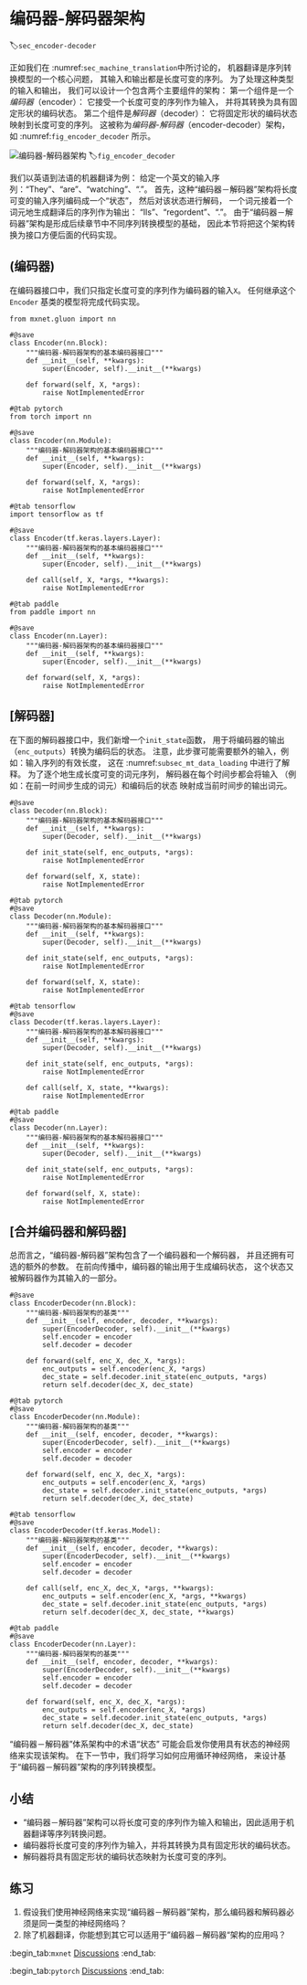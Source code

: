 # 编码器-解码器架构
:label:`sec_encoder-decoder`

正如我们在 :numref:`sec_machine_translation`中所讨论的，
机器翻译是序列转换模型的一个核心问题，
其输入和输出都是长度可变的序列。
为了处理这种类型的输入和输出，
我们可以设计一个包含两个主要组件的架构：
第一个组件是一个*编码器*（encoder）：
它接受一个长度可变的序列作为输入，
并将其转换为具有固定形状的编码状态。
第二个组件是*解码器*（decoder）：
它将固定形状的编码状态映射到长度可变的序列。
这被称为*编码器-解码器*（encoder-decoder）架构，
如 :numref:`fig_encoder_decoder` 所示。

![编码器-解码器架构](../img/encoder-decoder.svg)
:label:`fig_encoder_decoder`

我们以英语到法语的机器翻译为例：
给定一个英文的输入序列：“They”、“are”、“watching”、“.”。
首先，这种“编码器－解码器”架构将长度可变的输入序列编码成一个“状态”，
然后对该状态进行解码，
一个词元接着一个词元地生成翻译后的序列作为输出：
“Ils”、“regordent”、“.”。
由于“编码器－解码器”架构是形成后续章节中不同序列转换模型的基础，
因此本节将把这个架构转换为接口方便后面的代码实现。

## (**编码器**)

在编码器接口中，我们只指定长度可变的序列作为编码器的输入`X`。
任何继承这个`Encoder` 基类的模型将完成代码实现。

```{.python .input}
from mxnet.gluon import nn

#@save
class Encoder(nn.Block):
    """编码器-解码器架构的基本编码器接口"""
    def __init__(self, **kwargs):
        super(Encoder, self).__init__(**kwargs)

    def forward(self, X, *args):
        raise NotImplementedError
```

```{.python .input}
#@tab pytorch
from torch import nn

#@save
class Encoder(nn.Module):
    """编码器-解码器架构的基本编码器接口"""
    def __init__(self, **kwargs):
        super(Encoder, self).__init__(**kwargs)

    def forward(self, X, *args):
        raise NotImplementedError
```

```{.python .input}
#@tab tensorflow
import tensorflow as tf

#@save
class Encoder(tf.keras.layers.Layer):
    """编码器-解码器架构的基本编码器接口"""
    def __init__(self, **kwargs):
        super(Encoder, self).__init__(**kwargs)

    def call(self, X, *args, **kwargs):
        raise NotImplementedError
```

```{.python .input}
#@tab paddle
from paddle import nn

#@save
class Encoder(nn.Layer):
    """编码器-解码器架构的基本编码器接口"""
    def __init__(self, **kwargs):
        super(Encoder, self).__init__(**kwargs)

    def forward(self, X, *args):
        raise NotImplementedError
```

## [**解码器**]

在下面的解码器接口中，我们新增一个`init_state`函数，
用于将编码器的输出（`enc_outputs`）转换为编码后的状态。
注意，此步骤可能需要额外的输入，例如：输入序列的有效长度，
这在 :numref:`subsec_mt_data_loading` 中进行了解释。
为了逐个地生成长度可变的词元序列，
解码器在每个时间步都会将输入
（例如：在前一时间步生成的词元）和编码后的状态
映射成当前时间步的输出词元。

```{.python .input}
#@save
class Decoder(nn.Block):
    """编码器-解码器架构的基本解码器接口"""
    def __init__(self, **kwargs):
        super(Decoder, self).__init__(**kwargs)

    def init_state(self, enc_outputs, *args):
        raise NotImplementedError

    def forward(self, X, state):
        raise NotImplementedError
```

```{.python .input}
#@tab pytorch
#@save
class Decoder(nn.Module):
    """编码器-解码器架构的基本解码器接口"""
    def __init__(self, **kwargs):
        super(Decoder, self).__init__(**kwargs)

    def init_state(self, enc_outputs, *args):
        raise NotImplementedError

    def forward(self, X, state):
        raise NotImplementedError
```

```{.python .input}
#@tab tensorflow
#@save
class Decoder(tf.keras.layers.Layer):
    """编码器-解码器架构的基本解码器接口"""
    def __init__(self, **kwargs):
        super(Decoder, self).__init__(**kwargs)

    def init_state(self, enc_outputs, *args):
        raise NotImplementedError

    def call(self, X, state, **kwargs):
        raise NotImplementedError
```

```{.python .input}
#@tab paddle
#@save
class Decoder(nn.Layer):
    """编码器-解码器架构的基本解码器接口"""
    def __init__(self, **kwargs):
        super(Decoder, self).__init__(**kwargs)

    def init_state(self, enc_outputs, *args):
        raise NotImplementedError

    def forward(self, X, state):
        raise NotImplementedError
```

## [**合并编码器和解码器**]

总而言之，“编码器-解码器”架构包含了一个编码器和一个解码器，
并且还拥有可选的额外的参数。
在前向传播中，编码器的输出用于生成编码状态，
这个状态又被解码器作为其输入的一部分。

```{.python .input}
#@save
class EncoderDecoder(nn.Block):
    """编码器-解码器架构的基类"""
    def __init__(self, encoder, decoder, **kwargs):
        super(EncoderDecoder, self).__init__(**kwargs)
        self.encoder = encoder
        self.decoder = decoder

    def forward(self, enc_X, dec_X, *args):
        enc_outputs = self.encoder(enc_X, *args)
        dec_state = self.decoder.init_state(enc_outputs, *args)
        return self.decoder(dec_X, dec_state)
```

```{.python .input}
#@tab pytorch
#@save
class EncoderDecoder(nn.Module):
    """编码器-解码器架构的基类"""
    def __init__(self, encoder, decoder, **kwargs):
        super(EncoderDecoder, self).__init__(**kwargs)
        self.encoder = encoder
        self.decoder = decoder

    def forward(self, enc_X, dec_X, *args):
        enc_outputs = self.encoder(enc_X, *args)
        dec_state = self.decoder.init_state(enc_outputs, *args)
        return self.decoder(dec_X, dec_state)
```

```{.python .input}
#@tab tensorflow
#@save
class EncoderDecoder(tf.keras.Model):
    """编码器-解码器架构的基类"""
    def __init__(self, encoder, decoder, **kwargs):
        super(EncoderDecoder, self).__init__(**kwargs)
        self.encoder = encoder
        self.decoder = decoder

    def call(self, enc_X, dec_X, *args, **kwargs):
        enc_outputs = self.encoder(enc_X, *args, **kwargs)
        dec_state = self.decoder.init_state(enc_outputs, *args)
        return self.decoder(dec_X, dec_state, **kwargs)
```

```{.python .input}
#@tab paddle
#@save
class EncoderDecoder(nn.Layer):
    """编码器-解码器架构的基类"""
    def __init__(self, encoder, decoder, **kwargs):
        super(EncoderDecoder, self).__init__(**kwargs)
        self.encoder = encoder
        self.decoder = decoder

    def forward(self, enc_X, dec_X, *args):
        enc_outputs = self.encoder(enc_X, *args)
        dec_state = self.decoder.init_state(enc_outputs, *args)
        return self.decoder(dec_X, dec_state)
```

“编码器－解码器”体系架构中的术语“状态”
可能会启发你使用具有状态的神经网络来实现该架构。
在下一节中，我们将学习如何应用循环神经网络，
来设计基于“编码器－解码器”架构的序列转换模型。

## 小结

* “编码器－解码器”架构可以将长度可变的序列作为输入和输出，因此适用于机器翻译等序列转换问题。
* 编码器将长度可变的序列作为输入，并将其转换为具有固定形状的编码状态。
* 解码器将具有固定形状的编码状态映射为长度可变的序列。

## 练习

1. 假设我们使用神经网络来实现“编码器－解码器”架构，那么编码器和解码器必须是同一类型的神经网络吗？
1. 除了机器翻译，你能想到其它可以适用于”编码器－解码器“架构的应用吗？

:begin_tab:`mxnet`
[Discussions](https://discuss.d2l.ai/t/2780)
:end_tab:

:begin_tab:`pytorch`
[Discussions](https://discuss.d2l.ai/t/2779)
:end_tab:
